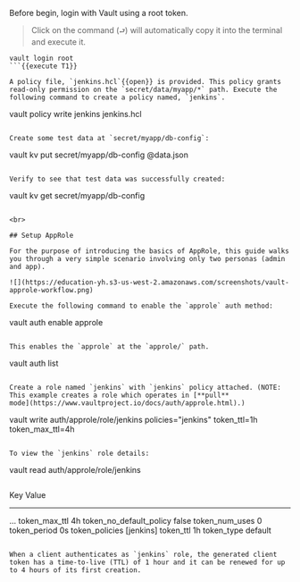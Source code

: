 Before begin, login with Vault using a root token.

> Click on the command (`⮐`) will automatically copy it into the terminal and execute it.

```
vault login root
```{{execute T1}}

A policy file, `jenkins.hcl`{{open}} is provided. This policy grants read-only permission on the `secret/data/myapp/*` path. Execute the following command to create a policy named, `jenkins`.

```
vault policy write jenkins jenkins.hcl
```{{execute T1}}

Create some test data at `secret/myapp/db-config`:

```
vault kv put secret/myapp/db-config @data.json
```{{execute T1}}

Verify to see that test data was successfully created:

```
vault kv get secret/myapp/db-config
```{{execute T1}}

<br>

## Setup AppRole

For the purpose of introducing the basics of AppRole, this guide walks you through a very simple scenario involving only two personas (admin and app).

![](https://education-yh.s3-us-west-2.amazonaws.com/screenshots/vault-approle-workflow.png)

Execute the following command to enable the `approle` auth method:

```
vault auth enable approle
```{{execute T1}}

This enables the `approle` at the `approle/` path.

```
vault auth list
```{{execute T1}}

Create a role named `jenkins` with `jenkins` policy attached. (NOTE: This example creates a role which operates in [**pull**
mode](https://www.vaultproject.io/docs/auth/approle.html).)

```
vault write auth/approle/role/jenkins policies="jenkins" token_ttl=1h token_max_ttl=4h
```{{execute T1}}

To view the `jenkins` role details:

```
vault read auth/approle/role/jenkins
```{{execute T1}}

```
Key                        Value
---                        -----
...
token_max_ttl              4h
token_no_default_policy    false
token_num_uses             0
token_period               0s
token_policies             [jenkins]
token_ttl                  1h
token_type                 default
```

When a client authenticates as `jenkins` role, the generated client token has a time-to-live (TTL) of 1 hour and it can be renewed for up to 4 hours of its first creation.
